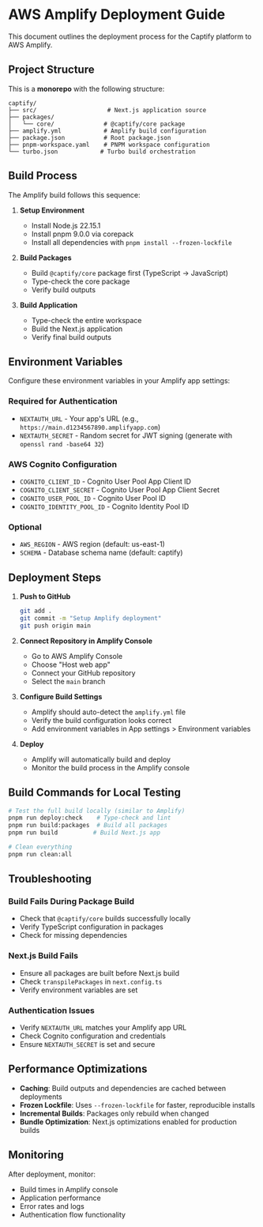# AWS Amplify Deployment Guide

This document outlines the deployment process for the Captify platform to AWS Amplify.

## Project Structure

This is a **monorepo** with the following structure:
```
captify/
├── src/                    # Next.js application source
├── packages/
│   └── core/              # @captify/core package
├── amplify.yml            # Amplify build configuration
├── package.json           # Root package.json
├── pnpm-workspace.yaml    # PNPM workspace configuration
└── turbo.json            # Turbo build orchestration
```

## Build Process

The Amplify build follows this sequence:

1. **Setup Environment**
   - Install Node.js 22.15.1
   - Install pnpm 9.0.0 via corepack
   - Install all dependencies with `pnpm install --frozen-lockfile`

2. **Build Packages**
   - Build `@captify/core` package first (TypeScript → JavaScript)
   - Type-check the core package
   - Verify build outputs

3. **Build Application**
   - Type-check the entire workspace
   - Build the Next.js application
   - Verify final build outputs

## Environment Variables

Configure these environment variables in your Amplify app settings:

### Required for Authentication
- `NEXTAUTH_URL` - Your app's URL (e.g., `https://main.d1234567890.amplifyapp.com`)
- `NEXTAUTH_SECRET` - Random secret for JWT signing (generate with `openssl rand -base64 32`)

### AWS Cognito Configuration
- `COGNITO_CLIENT_ID` - Cognito User Pool App Client ID
- `COGNITO_CLIENT_SECRET` - Cognito User Pool App Client Secret
- `COGNITO_USER_POOL_ID` - Cognito User Pool ID
- `COGNITO_IDENTITY_POOL_ID` - Cognito Identity Pool ID

### Optional
- `AWS_REGION` - AWS region (default: us-east-1)
- `SCHEMA` - Database schema name (default: captify)

## Deployment Steps

1. **Push to GitHub**
   ```bash
   git add .
   git commit -m "Setup Amplify deployment"
   git push origin main
   ```

2. **Connect Repository in Amplify Console**
   - Go to AWS Amplify Console
   - Choose "Host web app"
   - Connect your GitHub repository
   - Select the `main` branch

3. **Configure Build Settings**
   - Amplify should auto-detect the `amplify.yml` file
   - Verify the build configuration looks correct
   - Add environment variables in App settings > Environment variables

4. **Deploy**
   - Amplify will automatically build and deploy
   - Monitor the build process in the Amplify console

## Build Commands for Local Testing

```bash
# Test the full build locally (similar to Amplify)
pnpm run deploy:check    # Type-check and lint
pnpm run build:packages  # Build all packages
pnpm run build          # Build Next.js app

# Clean everything
pnpm run clean:all
```

## Troubleshooting

### Build Fails During Package Build
- Check that `@captify/core` builds successfully locally
- Verify TypeScript configuration in packages
- Check for missing dependencies

### Next.js Build Fails
- Ensure all packages are built before Next.js build
- Check `transpilePackages` in `next.config.ts`
- Verify environment variables are set

### Authentication Issues
- Verify `NEXTAUTH_URL` matches your Amplify app URL
- Check Cognito configuration and credentials
- Ensure `NEXTAUTH_SECRET` is set and secure

## Performance Optimizations

- **Caching**: Build outputs and dependencies are cached between deployments
- **Frozen Lockfile**: Uses `--frozen-lockfile` for faster, reproducible installs
- **Incremental Builds**: Packages only rebuild when changed
- **Bundle Optimization**: Next.js optimizations enabled for production builds

## Monitoring

After deployment, monitor:
- Build times in Amplify console
- Application performance
- Error rates and logs
- Authentication flow functionality
